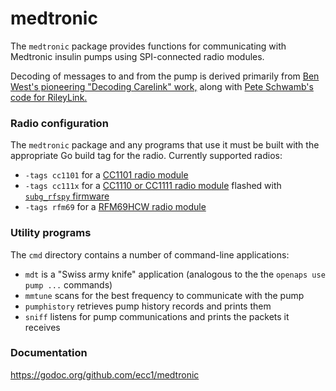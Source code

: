 # medtronic

The `medtronic` package provides functions for communicating with
Medtronic insulin pumps using SPI-connected radio modules.

Decoding of messages to and from the pump is derived primarily from
[Ben West's pioneering "Decoding Carelink" work,](https://github.com/openaps/decocare)
along with [Pete Schwamb's code for RileyLink.](https://github.com/ps2/rileylink_ios)

### Radio configuration

The `medtronic` package and any programs that use it must be built
with the appropriate Go build tag for the radio. Currently supported radios:

* `-tags cc1101` for a [CC1101 radio module](http://www.ti.com/product/CC1101)
* `-tags cc111x` for a [CC1110 or CC1111 radio module](http://www.ti.com/product/cc1110-cc1111)
  flashed with [`subg_rfspy` firmware](https://github.com/ps2/subg_rfspy)
* `-tags rfm69` for a [RFM69HCW radio module](http://www.hoperf.com/rf_transceiver/modules/RFM69HCW.html)

### Utility programs

The `cmd` directory contains a number of command-line applications:

* `mdt` is a "Swiss army knife" application
(analogous to the the `openaps use pump ...` commands)
* `mmtune` scans for the best frequency to communicate with the pump
* `pumphistory` retrieves pump history records and prints them
* `sniff` listens for pump communications and prints the packets it receives

### Documentation

<https://godoc.org/github.com/ecc1/medtronic>
